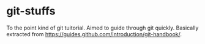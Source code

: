 # git-stuffs
To the point kind of git tuitorial. Aimed to guide through git quickly. Basically extracted from https://guides.github.com/introduction/git-handbook/.
